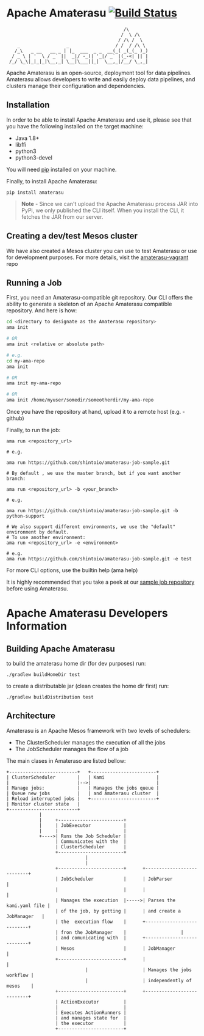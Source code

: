 <!--
  ~ Licensed to the Apache Software Foundation (ASF) under one or more
  ~ contributor license agreements.  See the NOTICE file distributed with
  ~ this work for additional information regarding copyright ownership.
  ~ The ASF licenses this file to You under the Apache License, Version 2.0
  ~ (the "License"); you may not use this file except in compliance with
  ~ the License.  You may obtain a copy of the License at
  ~
  ~      http://www.apache.org/licenses/LICENSE-2.0
  ~
  ~ Unless required by applicable law or agreed to in writing, software
  ~ distributed under the License is distributed on an "AS IS" BASIS,
  ~ WITHOUT WARRANTIES OR CONDITIONS OF ANY KIND, either express or implied.
  ~ See the License for the specific language governing permissions and
  ~ limitations under the License.
  -->
# Apache Amaterasu [![Build Status](https://travis-ci.org/apache/incubator-amaterasu.svg?branch=master)](https://travis-ci.org/apache/incubator-amaterasu)

                                               /\
                                              /  \ /\
                                             / /\ /  \
        _                 _                 / /  / /\ \   
       /_\   _ __   __ _ | |_  ___  _ _  __(_( _(_(_ )_) 
      / _ \ | '  \ / _` ||  _|/ -_)| '_|/ _` |(_-<| || |
     /_/ \_\|_|_|_|\__,_| \__|\___||_|  \__,_|/__/ \_,_|
                                                        

Apache Amaterasu is an open-source, deployment tool for data pipelines. Amaterasu allows developers to write and easily deploy data pipelines, and clusters manage their configuration and dependencies.

## Installation

In order to be able to install Apache Amaterasu and use it, please see that you have the following installed on the target machine:

* Java 1.8+
* libffi
* python3
* python3-devel

You will need [pip](https://pip.pypa.io/en/stable/installing/) installed on your machine.

Finally, to install Apache Amaterasu:

```
pip install amaterasu
```

> **Note** - Since we can't upload the Apache Amaterasu process JAR into PyPi, we only published the CLI itself.
When you install the CLI, it fetches the JAR from our server.

## Creating a dev/test Mesos cluster

We have also created a Mesos cluster you can use to test Amaterasu or use for development purposes.
For more details, visit the [amaterasu-vagrant](https://github.com/shintoio/amaterasu-vagrant) repo

## Running a Job

First, you need an Amaterasu-compatible git repository.
Our CLI offers the ability to generate a skeleton of an Apache Amaterasu compatible repository. And here is how:
```bash
cd <directory to designate as the Amaterasu repository>
ama init

# OR
ama init <relative or absolute path>

# e.g.
cd my-ama-repo
ama init

# OR
ama init my-ama-repo

# OR
ama init /home/myuser/somedir/someotherdir/my-ama-repo
```

Once you have the repository at hand, upload it to a remote host (e.g. - github)


Finally, to run the job:
```
ama run <repository_url>

# e.g.

ama run https://github.com/shintoio/amaterasu-job-sample.git

# By default , we use the master branch, but if you want another branch:

ama run <repository_url> -b <your_branch>

# e.g.

ama run https://github.com/shintoio/amaterasu-job-sample.git -b python-support

# We also support different environments, we use the "default" environment by default.
# To use another environment:
ama run <repository_url> -e <environment>

# e.g. 
ama run https://github.com/shintoio/amaterasu-job-sample.git -e test
```
For more CLI options, use the builtin help (ama help)

It is highly recommended that you take a peek at our [sample job repository](https://github.com/shintoio/amaterasu-job-sample.git) before using Amaterasu.


# Apache Amaterasu Developers Information 

## Building Apache Amaterasu

to build the amaterasu home dir (for dev purposes) run:
```
./gradlew buildHomeDir test
```

to create a distributable jar (clean creates the home dir first) run:
```
./gradlew buildDistribution test
```

## Architecture

Amaterasu is an Apache Mesos framework with two levels of schedulers:

* The ClusterScheduler manages the execution of all the jobs
* The JobScheduler manages the flow of a job

The main clases in Amateraso are listed bellow:

    +-------------------------+   +------------------------+
    | ClusterScheduler        |   | Kami                   |
    |                         |-->|                        |
    | Manage jobs:            |   | Manages the jobs queue |
    | Queue new jobs          |   | and Amaterasu cluster  |
    | Reload interrupted jobs |   +------------------------+
    | Monitor cluster state   |
    +-------------------------+
                |
                |     +------------------------+
                |     | JobExecutor            |
                |     |                        |
                +---->| Runs the Job Scheduler |
                      | Communicates with the  |
                      | ClusterScheduler       |
                      +------------------------+
                                 |
                                 |
                      +------------------------+      +---------------------------+                      
                      | JobScheduler           |      | JobParser                 |
                      |                        |      |                           |
                      | Manages the execution  |----->| Parses the kami.yaml file |
                      | of the job, by getting |      | and create a JobManager   |
                      | the  execution flow    |      +---------------------------+
                      | fron the JobManager    |                    |
                      | and comunicating with  |      +---------------------------+
                      | Mesos                  |      | JobManager                |                      
                      +------------------------+      |                           |
                                 |                    | Manages the jobs workflow |
                                 |                    | independently of mesos    |
                      +------------------------+      +---------------------------+
                      | ActionExecutor         |
                      |                        |
                      | Executes ActionRunners |
                      | and manages state for  |
                      | the executor           |
                      +------------------------+

                      

